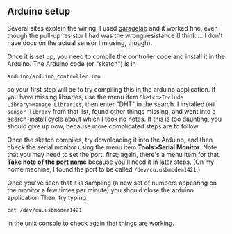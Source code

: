 ## Arduino setup

Several sites explain the wiring; I used
[garagelab](http://garagelab.com/profiles/blogs/tutorial-humidity-and-temperature-sensor-with-arduino)
and it worked fine, even though the pull-up resistor I had was the wrong
resistance (I think ... I don't have docs on the actual sensor I'm using,
though).

Once it is set up, you need to compile the controller code and install it in
the Arduino. The Arduino code (or "sketch") is in

    arduino/arduino_controller.ino

so your first step will be to try compiling this in the arduino application.
If you have missing libraries, use the menu item `Sketch>Include Library>Manage
Libraries`, then enter "DHT" in the search. I installed `DHT sensor library`
from that list, found other things missing, and went into a search-install
cycle about which I took no notes. If this is too daunting, you should give up
now, because more complicated steps are to follow.

Once the sketch compiles, try downloading it into the Arduino, and then check
the serial monitor using the menu item **Tools>Serial Monitor**. Note that you
may need to set the port, first; again, there's a menu item for that.  **Take
note of the port name** because you'll need it in later steps.  (On my home
machine, I found the port to be called `/dev/cu.usbmodem1421`.)

Once you've seen that it is sampling (a new set of numbers appearing on the
monitor a few times per minute) you should close the arduino application Then,
try typing

    cat /dev/cu.usbmodem1421

in the unix console to check again that things are working.

